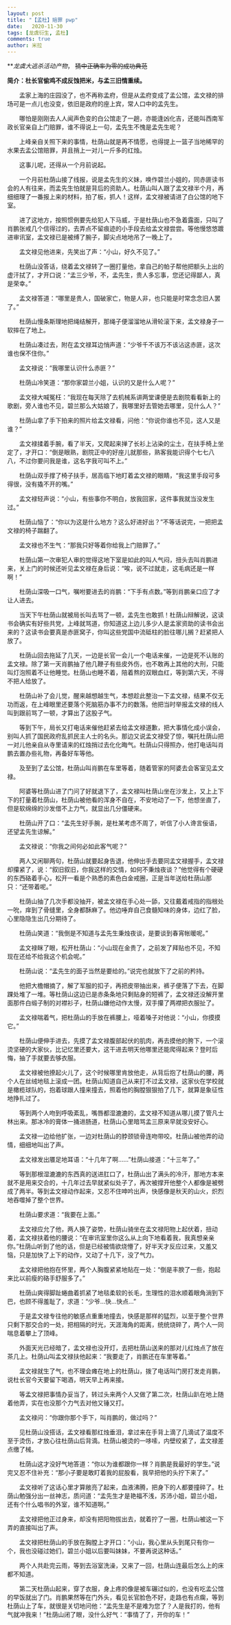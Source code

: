 ```yaml
---
layout: post
title: "【孟杜】赔罪 pwp"
date:   2020-11-30
tags: [龙虞衍生, 孟杜]
comments: true
author: 米拉
---  
```


***龙虞大逃杀活动产物*，   ~~猜中正确率为零的成功典范~~  
  
**简介：杜长官偷鸡不成反蚀把米，与孟三旧情重续。**  
  
  
  
  
  
  
　　孟家上海的庄园没了，也不再称孟府，但是从孟府变成了孟公馆，孟文禄的排场可是一点儿也没变，依旧是政府的座上宾，常人口中的孟先生。

　　哪怕是刚刚去人人闻声色变的白公馆走了一趟，亦能逢凶化吉，还能叫西南军政长官亲自上门赔罪，谁不得说上一句，孟先生不愧是孟先生呢？

　　上峰亲自关照下来的事情，杜荫山就是再不情愿，也得提上一篮子当地稀罕的水果去孟公馆赔罪，并且捎上一对儿一斤多的红烛。

　　这事儿呢，还得从一个月前说起。

　　一个月前杜荫山接了线报，说是孟先生的义妹，唤作碧兰小姐的，同赤匪读书会的人有往来，而孟先生怕就是背后的资助人。杜荫山叫人跟了孟文禄半个月，再细细理了一番报上来的材料，拍了板，抓人！这样，孟文禄被请进了白公馆的地下室。

　　进了这地方，按照惯例要先给犯人下马威，于是杜荫山也不急着露面，只叫了肖鹏张戒几个信得过的，去弄点不留痕迹的小手段去给孟文禄尝尝。等他慢悠悠踱进审讯室，孟文禄已是被缚了腕子，脚尖点地地吊了一晚上了。

　　孟文禄见他进来，先笑出了声：“小山，好久不见了。”

　　杜荫山没答话，绕着孟文禄转了一圈打量他，拿自己的帕子帮他把额头上出的虚汗拭了，才开口说：“孟三少爷，不，孟先生，贵人多忘事，您还记得鄙人，真是荣幸。”

　　孟文禄答道：“哪里是贵人，国破家亡，物是人非，也只能是时常念念旧人罢了。”

　　杜荫山慢条斯理地把绳结解开，那绳子便溜溜地从滑轮滚下来，孟文禄身子一软摔在了地上。

　　杜荫山凑过去，附在孟文禄耳边悄声道：“少爷千不该万不该沾这赤匪，这次谁也保不住你。”

　　孟文禄说：“我哪里认识什么赤匪？”

　　杜荫山冷笑道：“那你家碧兰小姐，认识的又是什么人呢？”

　　孟文禄大喊冤枉：“我现在每天除了去机械系讲两堂课便是去剧院看看新上的歌剧，旁人谁也不见，碧兰那么大姑娘了，我哪里好去管她去哪里，见什么人？”

　　杜荫山拿了手下拍来的照片给孟文禄看，问他：“你说你谁也不见，这人又是谁？”

　　孟文禄揉着手腕，看了半天，又爬起来掸了长衫上沾染的尘土，在扶手椅上坐定了，才开口：“倒是眼熟，剧院正中的好座儿就那些，熟客我能识得个七七八八，不过你要问我是谁，这名字我可叫不上。”

　　杜荫山双手撑了椅子扶手，居高临下地盯着孟文禄的眼睛，“我这里手段可多得很，没有撬不开的嘴。”

　　孟文禄轻声说：“小山，有些事你不明白，放我回家，这件事我就当没发生过。”

　　杜荫山恼了：“你以为这是什么地方？这么好进好出？”不等话说完，一把把孟文禄的椅子踹翻了。

　　孟文禄也不生气：“那我只好等着你给我上门赔罪了。”

　　杜荫山第一次审犯人审的觉得这地下室是如此的叫人气闷，扭头去叫肖鹏进来，关上门的时候还听见孟文禄在身后说：“唉，说不过就走，这毛病还是一样啊！”

　　杜荫山深吸一口气，嘱咐要进去的肖鹏：“下手有点数。”等到肖鹏亲口应了才让人进去。

　　当天下午杜荫山就被局长叫去骂了一顿，孟先生也敢抓！杜荫山辩解说，这读书会确实有好些共党，上峰就骂道，你知道这上边儿多少人是孟家资助的读书会出来的？这读书会要真是赤匪窝子，你叫这些党国中流砥柱的脸往哪儿搁？赶紧把人放了。

　　杜荫山回去拖延了几天，一边是长官一会儿一个电话来催，一边是死不认账的孟文禄。除了第一天肖鹏抽了他几鞭子有些皮外伤，也不敢再上其他的大刑，只能叫灯泡照着不让他睡觉。杜荫山也睡不着，陪着熬的双眼血红，等到第六天，不得不把人给放了。

　　杜荫山补了会儿觉，醒来越想越生气，本想趁此整治一下孟文禄，结果不仅无功而返，在上峰眼里还要落个死脑筋办事不力的数落。他把当时举报孟文禄的线人叫到跟前骂了一顿，才算出了这股子气。

　　等到下午，局长又打电话来催他赶紧去给孟文禄道歉，把大事情化成小误会，别叫人抓了国民政府乱抓民主人士的名头。那边又说孟文禄受了惊，嘱托杜荫山把一对儿他亲自从寺里请来的红烛捎过去化化晦气。杜荫山只得照办，他打电话叫肖鹏去置办些礼物，再备好车等他。

　　及至到了孟公馆，杜荫山叫肖鹏在车里等着，随着管家的阿婆去会客室见孟文禄。

　　阿婆等杜荫山进了门问了好就退下了，孟文禄叫杜荫山坐在沙发上，又上上下下的打量着杜荫山，杜荫山被他看的浑身不自在，不安地动了一下，他想坐直了，但是软绵绵的沙发借不上力气，就显出几分僵硬来。

　　杜荫山开了口：“孟先生好手腕，是杜某考虑不周了，听信了小人谗言佞语，还望孟先生谅解。”

　　孟文禄说：“你我之间何必如此客气呢？”

　　两人又闲聊两句，杜荫山就要起身告退，他伸出手去要同孟文禄握手，孟文禄却攥紧了，说：“叙旧叙旧，你我这样的交情，如何不秉烛夜谈？”他觉得有个硬硬的东西硌着手心，松开一看是个熟悉的素色白金戒圈，正是当年送给杜荫山那只：“还带着呢。”

　　杜荫山抽了几次手都没抽开，被孟文禄在手心处一舔，又往戴着戒指的指根处一吮，痒到了骨缝里，全身都酥麻了。他边唾弃自己食髓知味的身体，边红了脸，心里隐隐生出几分期待了。

　　杜荫山笑道：“我倒是不知道与孟先生秉烛夜谈，是要谈到春宵帐暖呢。”

　　孟文禄眯了眼，松开杜荫山：“小山现在金贵了，之前发了拜贴也不见，不知现在还给不给我这个机会呢。”

　　杜荫山说：“孟先生的面子当然是要给的。”说完也就放下了之前的矜持。

　　他把大檐帽摘了，解了军服的扣子，再把皮带抽出来，裤子便落了下去，在脚踝处堆了一堆。等杜荫山这边已是赤条条地只剩贴身的短裤了，孟文禄还没解开里面那件白缎子制的对襟衫子，杜荫山嫌他动作太慢，双手攥了两襟把衣服扯了。

　　孟文禄喘着气，把杜荫山的手放在裤腰上，哑着嗓子对他说：“小山，你摸摸它。”

　　杜荫山便伸手进去，先摸了孟文禄腹部起伏的肌肉，再去摸他的胯下，一个滚烫坚硬的大家伙，比记忆里还要大，这干进去明天他哪里还能爬得起来？登时后悔，抽了手就要去够衣服。

　　孟文禄被他撩起火儿了，这个时候哪里肯放他走，从背后抱了杜荫山的腰，两个人在丝绒地毯上滚成一团。杜荫山知道自己从来打不过孟文禄，这家伙在学校就是橄榄球队的，抱着球跟人撞来撞去，照着他的胸膛狠狠拍了几下，就算是象征性地挣扎过了。

　　等到两个人吻到呼吸紊乱，嘴唇都湿漉漉的，孟文禄不知道从哪儿摸了管凡士林出来。那冰冷的膏体一捅进肠道，杜荫山心里暗骂孟三原来早就没安好心。

　　孟文禄一边给他扩张，一边对杜荫山的脖颈锁骨连吻带咬。杜荫山被他弄的动情，细细地叫出了声。

　　孟文禄发出餍足地耳语：“十几年了啊……”杜荫山接道：“十三年了。”

　　等到那根湿漉漉的东西真的送进肛口了，杜荫山出了满头的冷汗，那地方本来就不是用来交合的，十几年过去早就紧似处子了，再次被撑开他整个人都像是被劈成了两半。等到孟文禄动作起来，又忍不住呻吟出声，快感像是秋天的山火，炽烈地吞噬掉了整个世界。

　　杜荫山要求道：“我要在上面。”

　　孟文禄应允了他，两人换了姿势，杜荫山骑坐在孟文禄阳物上起伏着，扭动着，孟文禄扶着他的腰说：“在审讯室里你这么从上向下地看着我，我真想亲亲你。”杜荫山听到了他的话，但是已经被情欲烧懵了，好半天才反应过来，又羞又恼，只是加快了上下的动作，又动了十几下，没了气力。

　　孟文禄把他抱在怀里，两个人胸腹紧紧地贴在一处：“倒是丰腴了一些，抱起来比以前瘦的硌手舒服多了。”

　　杜荫山爽得脚趾蜷曲着抓紧了地毯柔软的长毛，生理性的泪水顺着眼角淌到下巴，也顾不得羞耻了，求道：“少爷…快…快点…”

　　于是孟文禄专往他的敏感点重重地撞去，快感是那样的猛烈，以至于整个世界只剩下那交合的一处，把相隔的时光，天涯海角的距离，统统烧碎了，两个人一同喘息着攀上了顶峰。

　　外面天光已经暗了，孟文禄也没开灯，去把杜荫山送来的那对儿红烛点了放在茶几上。杜荫山叫孟文禄扶他起来：“我要走了，肖鹏还在车里等着。”

　　孟文禄就生了气，也不理会瘫在地上的杜荫山，拨了电话叫门房打发走肖鹏，说杜长官今天要留下喝酒，明天早上再来接。

　　等孟文禄把事情办妥当了，转过头来两个人又做了第二次，杜荫山趴在地上随着他弄，实在也没那个力气去对他又锤又打。

　　孟文禄问：“你跟你那个手下，叫肖鹏的，做过吗？”

　　见杜荫山没搭话，孟文禄看那红烛垂泪，拿过来在手背上滴了几滴试了温度不至于烫伤，才放心往杜荫山后背滴。杜荫山被烫的一哆嗦，内壁绞紧了，孟文禄差点缴了械。

　　杜荫山这才没好气地答道：“你以为谁都跟你一样？肖鹏是我最好的学生。”说完又忍不住补充：“那小子要是敢盯着我的屁股看，我早把他的头拧下来了。”

　　孟文禄听了这话心里才算敞亮了起来，血液沸腾，把身下的人都要撞碎了。杜荫山勉强分出一丝神志，质问道：“孟先生才是艳福不浅，苏沛小姐，碧兰小姐，还有个什么唱书的外室，谁不知道啊。”

　　孟文禄把他正过身来，却没有把阳物拔出去，就着拧了一圈，杜荫山被这一下弄的直接叫出了声。

　　孟文禄把杜荫山的手放在胸膛上才开口：“小山，我心里从头到尾只有你一个，我也没碰过她们，碧兰小姐以后要叫妹妹，不要再说这种话。”

　　两个人共赴完云雨，等到去浴室洗澡，又来了一回，杜荫山连最后怎么上的床都不知道。

　　第二天杜荫山起来，穿了衣服，身上疼的像是被车碾过似的，也没有吃孟公馆的早饭就出了门。肖鹏果然等在门外头，看见长官脸色不好，走路也有点瘸，等到杜荫山上了车，就很是关切地问他：“孟先生是不是难为您了？人是我打的，他有气就冲我来！”杜荫山闭了眼，没什么好气：“事情了了，开你的车！”


